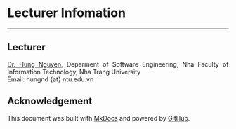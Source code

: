 # Lecturer Infomation

---

## Lecturer
<div style="text-align: justify">

<a href="https://nd-hung.github.io">Dr. Hung Nguyen</a>, Deparment of Software Engineering, Nha Faculty of Information Technology, Nha Trang University
<br>
Email: hungnd {at} ntu.edu.vn 
</div>

## Acknowledgement
<div style="text-align: justify">
This document was built with <a href="https://mkdocs.org">MkDocs</a> and powered by <a href="https://github.com">GitHub</a>. 
</div>